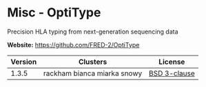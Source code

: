 # Misc - OptiType

Precision HLA typing from next-generation sequencing data



**Website:** <https://github.com/FRED-2/OptiType>

| Version | Clusters | License |
| ------- | -------- | ------- |
| 1.3.5 | rackham bianca miarka snowy | [BSD 3-clause](https://raw.githubusercontent.com/FRED-2/OptiType/master/LICENSE) |
